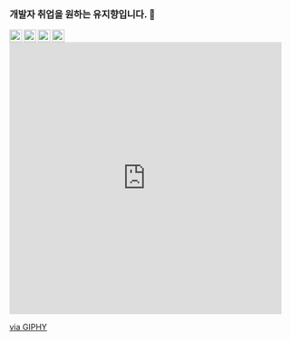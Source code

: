 ### 개발자 취업을 원하는 유지향입니다. 👋
<a href="#">
  <img align="left" alt="Abhishek's Instagram" width="22px" src="https://raw.githubusercontent.com/hussainweb/hussainweb/main/icons/instagram.png" />
</a>
<a href="#">
  <img align="left" alt="Abhishek's Discord" width="22px" src="https://raw.githubusercontent.com/peterthehan/peterthehan/master/assets/discord.svg" />
</a>
<a href="#">
  <img align="left" alt="Abhishek Naidu | Twitter" width="22px" src="https://raw.githubusercontent.com/peterthehan/peterthehan/master/assets/twitter.svg" />
</a>
<a href="#">
  <img align="left" alt="Abhishek's LinkedIN" width="22px" src="https://raw.githubusercontent.com/peterthehan/peterthehan/master/assets/linkedin.svg" />
</a>

<iframe src="https://giphy.com/embed/RrVJHB3KSTCznWubpd" width="480" height="480" frameBorder="0" class="giphy-embed" allowFullScreen></iframe><p><a href="https://giphy.com/gifs/corgi-lazy-hk-RrVJHB3KSTCznWubpd">via GIPHY</a></p>
